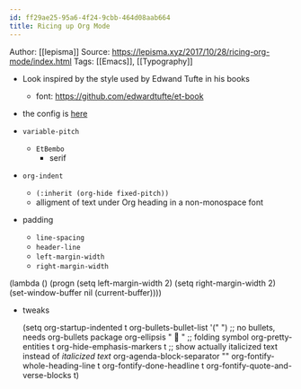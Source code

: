 ```yaml
---
id: ff29ae25-95a6-4f24-9cbb-464d08aab664
title: Ricing up Org Mode
---
```


Author: [[lepisma]] Source: <https://lepisma.xyz/2017/10/28/ricing-org-mode/index.html> Tags: [[Emacs]], [[Typography]]

- Look inspired by the style used by Edwand Tufte in his books

  - font: <https://github.com/edwardtufte/et-book>

- the config is [here](https://github.com/lepisma/rogue/blob/75ab1c3422b409f41daa4c003b931e869eed0914/config.el#L205)

- `variable-pitch`

  - `EtBembo`
    - serif

- `org-indent`

  - `(:inherit (org-hide fixed-pitch))`
  - alligment of text under Org heading in a non-monospace font

- padding

  - `line-spacing`
  - `header-line`
  - `left-margin-width`
  - `right-margin-width`

<div class="code">

(lambda () (progn (setq left-margin-width 2) (setq right-margin-width 2) (set-window-buffer nil (current-buffer))))

</div>

- tweaks

  <div class="code">

  (setq org-startup-indented t org-bullets-bullet-list '(" ") ;; no bullets, needs org-bullets package org-ellipsis "  " ;; folding symbol org-pretty-entities t org-hide-emphasis-markers t ;; show actually italicized text instead of *italicized text* org-agenda-block-separator "" org-fontify-whole-heading-line t org-fontify-done-headline t org-fontify-quote-and-verse-blocks t)

  </div>
